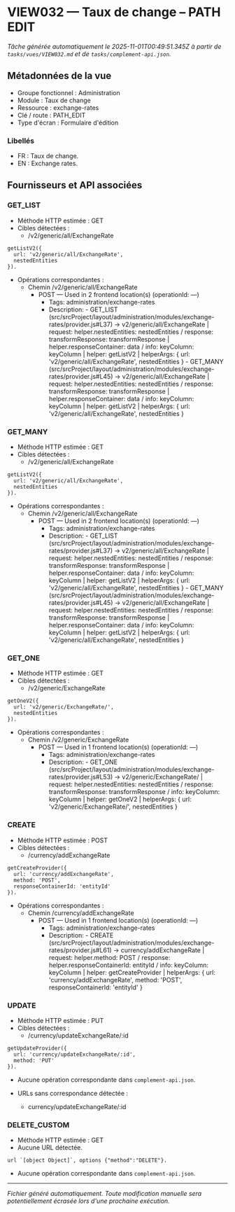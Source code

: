 # VIEW032 — Taux de change – PATH EDIT

_Tâche générée automatiquement le 2025-11-01T00:49:51.345Z à partir de `tasks/vues/VIEW032.md` et de `tasks/complement-api.json`._

## Métadonnées de la vue

- Groupe fonctionnel : Administration
- Module : Taux de change
- Ressource : exchange-rates
- Clé / route : PATH_EDIT
- Type d'écran : Formulaire d'édition

### Libellés
- FR : Taux de change.
- EN : Exchange rates.

## Fournisseurs et API associées

### GET_LIST

- Méthode HTTP estimée : GET
- Cibles détectées :
  - /v2/generic/all/ExchangeRate

```text
getListV2({
  url: 'v2/generic/all/ExchangeRate',
  nestedEntities
}).
```

- Opérations correspondantes :
  - Chemin /v2/generic/all/ExchangeRate
    - POST — Used in 2 frontend location(s) (operationId: —)
      - Tags: administration/exchange-rates
      - Description: - GET_LIST (src/srcProject/layout/administration/modules/exchange-rates/provider.js#L37) -> v2/generic/all/ExchangeRate | request: helper.nestedEntities: nestedEntities / response: transformResponse: transformResponse | helper.responseContainer: data / info: keyColumn: keyColumn | helper: getListV2 | helperArgs: { url: 'v2/generic/all/ExchangeRate', nestedEntities } - GET_MANY (src/srcProject/layout/administration/modules/exchange-rates/provider.js#L45) -> v2/generic/all/ExchangeRate | request: helper.nestedEntities: nestedEntities / response: transformResponse: transformResponse | helper.responseContainer: data / info: keyColumn: keyColumn | helper: getListV2 | helperArgs: { url: 'v2/generic/all/ExchangeRate', nestedEntities }

### GET_MANY

- Méthode HTTP estimée : GET
- Cibles détectées :
  - /v2/generic/all/ExchangeRate

```text
getListV2({
  url: 'v2/generic/all/ExchangeRate',
  nestedEntities
}).
```

- Opérations correspondantes :
  - Chemin /v2/generic/all/ExchangeRate
    - POST — Used in 2 frontend location(s) (operationId: —)
      - Tags: administration/exchange-rates
      - Description: - GET_LIST (src/srcProject/layout/administration/modules/exchange-rates/provider.js#L37) -> v2/generic/all/ExchangeRate | request: helper.nestedEntities: nestedEntities / response: transformResponse: transformResponse | helper.responseContainer: data / info: keyColumn: keyColumn | helper: getListV2 | helperArgs: { url: 'v2/generic/all/ExchangeRate', nestedEntities } - GET_MANY (src/srcProject/layout/administration/modules/exchange-rates/provider.js#L45) -> v2/generic/all/ExchangeRate | request: helper.nestedEntities: nestedEntities / response: transformResponse: transformResponse | helper.responseContainer: data / info: keyColumn: keyColumn | helper: getListV2 | helperArgs: { url: 'v2/generic/all/ExchangeRate', nestedEntities }

### GET_ONE

- Méthode HTTP estimée : GET
- Cibles détectées :
  - /v2/generic/ExchangeRate

```text
getOneV2({
  url: 'v2/generic/ExchangeRate/',
  nestedEntities
}).
```

- Opérations correspondantes :
  - Chemin /v2/generic/ExchangeRate
    - POST — Used in 1 frontend location(s) (operationId: —)
      - Tags: administration/exchange-rates
      - Description: - GET_ONE (src/srcProject/layout/administration/modules/exchange-rates/provider.js#L53) -> v2/generic/ExchangeRate/ | request: helper.nestedEntities: nestedEntities / response: transformResponse: transformResponse / info: keyColumn: keyColumn | helper: getOneV2 | helperArgs: { url: 'v2/generic/ExchangeRate/', nestedEntities }

### CREATE

- Méthode HTTP estimée : POST
- Cibles détectées :
  - /currency/addExchangeRate

```text
getCreateProvider({
  url: 'currency/addExchangeRate',
  method: 'POST',
  responseContainerId: 'entityId'
}).
```

- Opérations correspondantes :
  - Chemin /currency/addExchangeRate
    - POST — Used in 1 frontend location(s) (operationId: —)
      - Tags: administration/exchange-rates
      - Description: - CREATE (src/srcProject/layout/administration/modules/exchange-rates/provider.js#L61) -> currency/addExchangeRate | request: helper.method: POST / response: helper.responseContainerId: entityId / info: keyColumn: keyColumn | helper: getCreateProvider | helperArgs: { url: 'currency/addExchangeRate', method: 'POST', responseContainerId: 'entityId' }

### UPDATE

- Méthode HTTP estimée : PUT
- Cibles détectées :
  - /currency/updateExchangeRate/:id

```text
getUpdateProvider({
  url: 'currency/updateExchangeRate/:id',
  method: 'PUT'
}).
```

- Aucune opération correspondante dans `complement-api.json`.

- URLs sans correspondance détectée :
  - currency/updateExchangeRate/:id

### DELETE_CUSTOM

- Méthode HTTP estimée : GET
- Aucune URL détectée.

```text
url `[object Object]`, options {"method":"DELETE"}.
```

- Aucune opération correspondante dans `complement-api.json`.

---

_Fichier généré automatiquement. Toute modification manuelle sera potentiellement écrasée lors d'une prochaine exécution._

